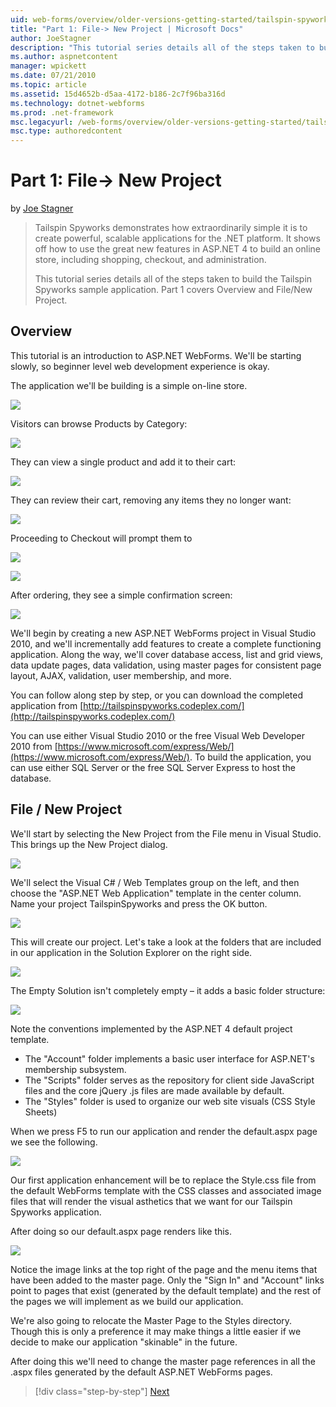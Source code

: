 ```yaml
---
uid: web-forms/overview/older-versions-getting-started/tailspin-spyworks/tailspin-spyworks-part-1
title: "Part 1: File-> New Project | Microsoft Docs"
author: JoeStagner
description: "This tutorial series details all of the steps taken to build the Tailspin Spyworks sample application. Part 1 covers Overview and File/New Project."
ms.author: aspnetcontent
manager: wpickett
ms.date: 07/21/2010
ms.topic: article
ms.assetid: 15d4652b-d5aa-4172-b186-2c7f96ba316d
ms.technology: dotnet-webforms
ms.prod: .net-framework
msc.legacyurl: /web-forms/overview/older-versions-getting-started/tailspin-spyworks/tailspin-spyworks-part-1
msc.type: authoredcontent
---
```

Part 1: File-> New Project
====================
by [Joe Stagner](https://github.com/JoeStagner)

> Tailspin Spyworks demonstrates how extraordinarily simple it is to create powerful, scalable applications for the .NET platform. It shows off how to use the great new features in ASP.NET 4 to build an online store, including shopping, checkout, and administration.
> 
> This tutorial series details all of the steps taken to build the Tailspin Spyworks sample application. Part 1 covers Overview and File/New Project.


## <a id="_Toc260221666"></a>  Overview

This tutorial is an introduction to ASP.NET WebForms. We'll be starting slowly, so beginner level web development experience is okay.

The application we'll be building is a simple on-line store.

![](tailspin-spyworks-part-1/_static/image1.jpg)


Visitors can browse Products by Category:

![](tailspin-spyworks-part-1/_static/image2.jpg)

They can view a single product and add it to their cart:

![](tailspin-spyworks-part-1/_static/image3.jpg)

They can review their cart, removing any items they no longer want:

![](tailspin-spyworks-part-1/_static/image4.jpg)

Proceeding to Checkout will prompt them to

![](tailspin-spyworks-part-1/_static/image5.jpg)

![](tailspin-spyworks-part-1/_static/image6.jpg)

After ordering, they see a simple confirmation screen:

![](tailspin-spyworks-part-1/_static/image7.jpg)


We'll begin by creating a new ASP.NET WebForms project in Visual Studio 2010, and we'll incrementally add features to create a complete functioning application. Along the way, we'll cover database access, list and grid views, data update pages, data validation, using master pages for consistent page layout, AJAX, validation, user membership, and more.

You can follow along step by step, or you can download the completed application from [http://tailspinspyworks.codeplex.com/](http://tailspinspyworks.codeplex.com/)

You can use either Visual Studio 2010 or the free Visual Web Developer 2010 from [https://www.microsoft.com/express/Web/](https://www.microsoft.com/express/Web/). To build the application, you can use either SQL Server or the free SQL Server Express to host the database.

## <a id="_Toc260221667"></a>  File / New Project

We'll start by selecting the New Project from the File menu in Visual Studio. This brings up the New Project dialog.

![](tailspin-spyworks-part-1/_static/image8.jpg)

We'll select the Visual C# / Web Templates group on the left, and then choose the "ASP.NET Web Application" template in the center column. Name your project TailspinSpyworks and press the OK button.

![](tailspin-spyworks-part-1/_static/image9.jpg)

This will create our project. Let's take a look at the folders that are included in our application in the Solution Explorer on the right side.

![](tailspin-spyworks-part-1/_static/image10.jpg)

The Empty Solution isn't completely empty – it adds a basic folder structure:

![](tailspin-spyworks-part-1/_static/image1.png)

Note the conventions implemented by the ASP.NET 4 default project template.

- The "Account" folder implements a basic user interface for ASP.NET's membership subsystem.
- The "Scripts" folder serves as the repository for client side JavaScript files and the core jQuery .js files are made available by default.
- The "Styles" folder is used to organize our web site visuals (CSS Style Sheets)

When we press F5 to run our application and render the default.aspx page we see the following.

![](tailspin-spyworks-part-1/_static/image11.jpg)

Our first application enhancement will be to replace the Style.css file from the default WebForms template with the CSS classes and associated image files that will render the visual asthetics that we want for our Tailspin Spyworks application.

After doing so our default.aspx page renders like this.

![](tailspin-spyworks-part-1/_static/image12.jpg)

Notice the image links at the top right of the page and the menu items that have been added to the master page. Only the "Sign In" and "Account" links point to pages that exist (generated by the default template) and the rest of the pages we will implement as we build our application.

We're also going to relocate the Master Page to the Styles directory. Though this is only a preference it may make things a little easier if we decide to make our application "skinable" in the future.

After doing this we'll need to change the master page references in all the .aspx files generated by the default ASP.NET WebForms pages.

>[!div class="step-by-step"]
[Next](tailspin-spyworks-part-2.md)
